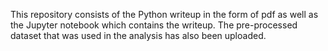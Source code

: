 This repository consists of the Python writeup in the form of pdf as well as the Jupyter notebook which contains the writeup. The pre-processed dataset that was used in the analysis has also been uploaded.
